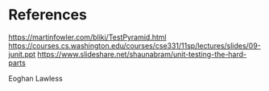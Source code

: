 # References
https://martinfowler.com/bliki/TestPyramid.html
https://courses.cs.washington.edu/courses/cse331/11sp/lectures/slides/09-junit.ppt
https://www.slideshare.net/shaunabram/unit-testing-the-hard-parts

Eoghan Lawless
